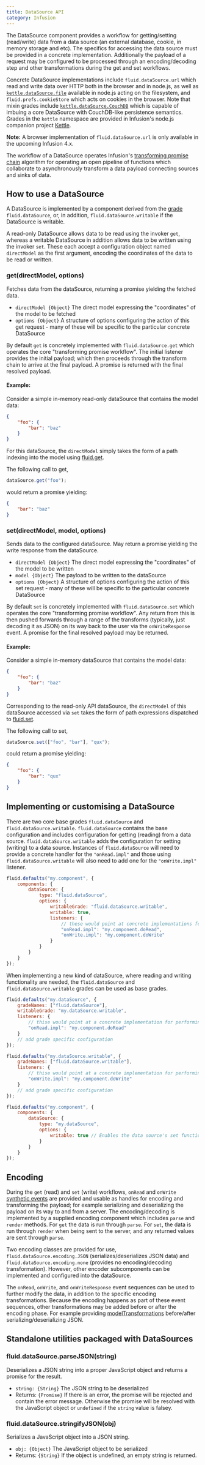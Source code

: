 ```yaml
---
title: DataSource API
category: Infusion
---
```


The DataSource component provides a workflow for getting/setting (read/write) data from a data source (an external
database, cookie, in memory storage and etc). The specifics for accessing the data source must be provided in a concrete
implementation. Additionally the payload of a request may be configured to be processed through an encoding/decoding
step and other transformations during the get and set workflows.

Concrete DataSource implementations include `fluid.dataSource.url` which read and write data over HTTP both in the
browser and in node.js, as well as [`kettle.dataSource.file`](https://github.com/fluid-project/kettle/blob/main/docs/DataSources.md#configuration-options-accepted-by-kettledatasourcefile)
 available in node.js acting on the filesystem, and
`fluid.prefs.cookieStore` which acts on cookies in the browser. Note that mixin grades include [
`kettle.dataSource.CouchDB`](https://github.com/fluid-project/kettle/blob/main/docs/DataSources.md#the-kettledatasourcecouchdb-mixin-grade)
which is capable of imbuing a core DataSource with CouchDB-like persistence semantics. Grades in the
`kettle` namespace are provided in Infusion's node.js companion project [Kettle](https://github.com/fluid-project/kettle).

<div class="infusion-docs-note">
    <strong>Note:</strong> A browser implementation of <code>fluid.dataSource.url</code> is only available in the upcoming Infusion 4.x.
</div>

The workflow of a DataSource operates Infusion's
[transforming promise chain](PromisesAPI.md#fluidpromisefiretransformeventevent-payload-options) algorithm for
operating an open pipeline of functions which collaborate to asynchronously transform a data payload connecting
sources and sinks of data.

## How to use a DataSource

A DataSource is implemented by a component derived from the [grade](ComponentGrades.md) `fluid.dataSource`, or, in addition,
`fluid.dataSource.writable` if the DataSource is writable.

A read-only DataSource allows data to be read using the invoker `get`, whereas a writable DataSource in addition allows
data to be written using the invoker `set`. These each accept a configuration object named `directModel` as the first
argument, encoding the coordinates of the data to be read or written.

### get(directModel, options)

Fetches data from the dataSource, returning a promise yielding the fetched data.

* `directModel {Object}` The direct model expressing the "coordinates" of the model to be fetched
* `options {Object}` A structure of options configuring the action of this get request - many of these will be specific
to the particular concrete DataSource

By default `get` is concretely implemented with `fluid.dataSource.get` which operates the core "transforming promise
workflow". The initial listener provides the initial payload; which then proceeds through the transform chain to arrive
at the final payload. A promise is returned with the final resolved payload.

#### Example:

Consider a simple in-memory read-only dataSource that contains the model data:

```json
{
    "foo": {
        "bar": "baz"
    }
}
```

For this dataSource, the `directModel` simply takes the form of a path indexing into the model using
[fluid.get](CoreAPI.md#fluidgetmodel-path).

The following call to get,

```javascript
dataSource.get("foo");
```

would return a promise yielding:

```json
{
    "bar": "baz"
}
```

### set(directModel, model, options)

Sends data to the configured dataSource. May return a promise yielding the write response from the dataSource.

* `directModel {Object}` The direct model expressing the "coordinates" of the model to be written
* `model {Object}` The payload to be written to the dataSource
* `options {Object}` A structure of options configuring the action of this set request - many of these will be specific
to the particular concrete DataSource

By default `set` is concretely implemented with `fluid.dataSource.set` which operates the core "transforming promise
workflow". Any return from this is then pushed forwards through a range of the transforms (typically, just decoding it
as JSON) on its way back to the user via the `onWriteResponse` event. A promise for the final resolved payload may be
returned.

#### Example:

Consider a simple in-memory dataSource that contains the model data:

```json
{
    "foo": {
        "bar": "baz"
    }
}
```

Corresponding to the read-only API dataSource, the `directModel` of this dataSource accessed via `set` takes the
form of path expressions dispatched to [fluid.set](CoreAPI.md#fluidsetmodel-path-newvalue).

The following call to set,

```javascript
dataSource.set(["foo", "bar"], "qux");
```

could return a promise yielding:

```json
{
    "foo": {
        "bar": "qux"
    }
}
```

## Implementing or customising a DataSource

There are two core base grades `fluid.dataSource` and `fluid.dataSource.writable`. `fluid.dataSource` contains the base
configuration and includes configuration for getting (reading) from a data source. `fluid.dataSource.writable` adds the
configuration for setting (writing) to a data source. Instances of `fluid.dataSource` will need to provide a concrete
handler for the `"onRead.impl"` and those using `fluid.dataSource.writable` will also need to add one for the
`"onWrite.impl"` listener.

```javascript
fluid.defaults("my.component", {
    components: {
        dataSource: {
            type: "fluid.dataSource",
            options: {
                writableGrade: "fluid.dataSource.writable",
                writable: true,
                listeners: {
                    // these would point at concrete implementations for performing the read and write operations.
                    "onRead.impl": "my.component.doRead",
                    "onWrite.impl": "my.component.doWrite"
                }
            }
        }
    }
});
```

When implementing a new kind of dataSource, where reading and writing functionality are needed, the `fluid.dataSource`
and `fluid.dataSource.writable` grades can be used as base grades.

```javascript
fluid.defaults("my.dataSource", {
    gradeNames: ["fluid.dataSource"],
    writableGrade: "my.dataSource.writable",
    listeners: {
        // thise would point at a concrete implementation for performing the read operation.
        "onRead.impl": "my.component.doRead"
    }
    // add grade specific configuration
});

fluid.defaults("my.dataSource.writable", {
    gradeNames: ["fluid.dataSource.writable"],
    listeners: {
        // thise would point at a concrete implementation for performing the write operation.
        "onWrite.impl": "my.component.doWrite"
    }
    // add grade specific configuration
});

fluid.defaults("my.component", {
    components: {
        dataSource: {
            type: "my.dataSource",
            options: {
                writable: true // Enables the data source's set function
            }
        }
    }
});
```

## Encoding

During the `get` (read) and `set` (write) workflows, `onRead` and `onWrite`
[synthetic events](PromisesAPI.md#fluidpromisefiretransformeventevent-payload-options) are provided and usable as
handles for encoding and transforming the payload; for example serializing and deserializing the payload on its way to
and from a server. The encoding/decoding is implemented by a supplied encoding component which includes `parse` and
`render` methods. For `get` the data is run through `parse`. For `set`, the data is run through `render` when being sent
to the server, and any returned values are sent through `parse`.

Two encoding classes are provided for use, `fluid.dataSource.encoding.JSON` (serializes/deserializes JSON data) and
`fluid.dataSource.encoding.none` (provides no encoding/decoding transformation). However, other encoder subcomponents
can be implemented and configured into the dataSource.

The `onRead`, `onWrite`, and `onWriteResponse` event sequences can be used to further modify the data, in addition to
the specific encoding transformations. Because the encoding happens as part of these event sequences, other
transformations may be added before or after the encoding phase. For example providing
[modelTransformations](ModelTransformationAPI.md) before/after serializing/deserializing JSON.

## Standalone utilities packaged with DataSources

### fluid.dataSource.parseJSON(string)

Deserializes a JSON string into a proper JavaScript object and returns a promise for the result.

* `string: {String}` The JSON string to be deserialized
* Returns: `{Promise}` If there is an error, the promise will be rejected and contain the error message. Otherwise the
promise will be resolved with the JavaScript object or `undefined` if the `string` value is falsey.

### fluid.dataSource.stringifyJSON(obj)

Serializes a JavaScript object into a JSON string.

* `obj: {Object}` The JavaScript object to be serialized
* Returns: `{String}` If the object is undefined, an empty string is returned.
